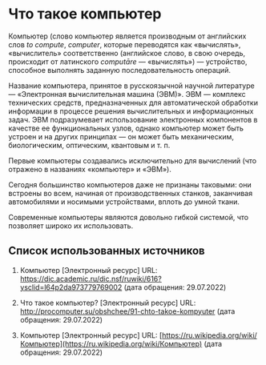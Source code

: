 # Что такое компьютер

Компьютер (слово компьютер является производным от английских слов *to compute*, *computer*, которые переводятся как «вычислять», «вычислитель» соответственно (английское слово, в свою очередь, происходит от латинского *computāre* — «вычислять») — устройство, способное выполнять заданную последовательность операций.

Название компьютера, принятое в русскоязычной научной литературе — «Электронная вычислительная машина (ЭВМ)». ЭВМ — комплекс технических средств, предназначенных для автоматической обработки информации в процессе решения вычислительных и информационных задач. ЭВМ подразумевает использование электронных компонентов в качестве ее функциональных узлов, однако компьютер может быть устроен и на других принципах — он может быть механическим, биологическим, оптическим, квантовым и т. п. 

Первые компьютеры создавались исключительно для вычислений (что отражено в названиях «компьютер» и «ЭВМ»). 

Сегодня большинство компьютеров даже не признаны таковыми: они встроены во всем, начиная от производственных станков, заканчивая автомобилями и носимыми устройствами, вплоть до умной ткани.

Современные компьютеры являются довольно гибкой системой, что позволяет широко их использовать. 

## Список использованных источников

1. Компьютер [Электронный ресурс] URL: https://dic.academic.ru/dic.nsf/ruwiki/616?ysclid=l64p2da973779769002 (дата обращения: 29.07.2022)

2. Что такое компьютер? [Электронный ресурс] URL: http://procomputer.su/obshchee/91-chto-takoe-kompyuter (дата обращения: 29.07.2022)
3. Компьютер [Электронный ресурс] URL: [https://ru.wikipedia.org/wiki/Компьютер](https://ru.wikipedia.org/wiki/Компьютер) (дата обращения: 29.07.2022)
